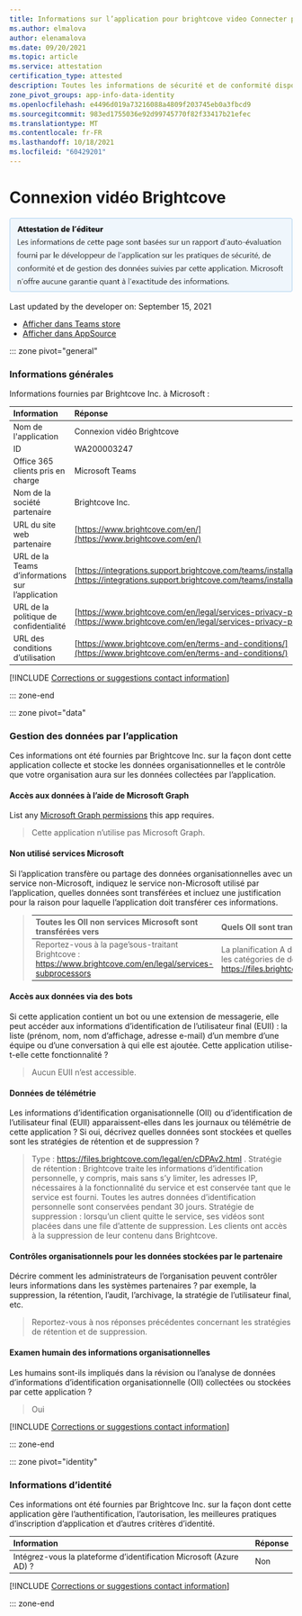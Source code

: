 ```yaml
---
title: Informations sur l’application pour brightcove video Connecter par Brightcove Inc.
ms.author: elmalova
author: elenamalova
ms.date: 09/20/2021
ms.topic: article
ms.service: attestation
certification_type: attested
description: Toutes les informations de sécurité et de conformité disponibles pour Brightcove Video Connecter, ses stratégies de gestion des données, ses informations de catalogue d’applications Microsoft Cloud App Security et les informations de sécurité/conformité dans le Registre CSA STAR.
zone_pivot_groups: app-info-data-identity
ms.openlocfilehash: e4496d019a73216088a4809f203745eb0a3fbcd9
ms.sourcegitcommit: 983ed1755036e92d99745770f82f33417b21efec
ms.translationtype: MT
ms.contentlocale: fr-FR
ms.lasthandoff: 10/18/2021
ms.locfileid: "60429201"
---
```

# <a name="brightcove-video-connect"></a>Connexion vidéo Brightcove

<p></p>
<img alt="Publisher Attestation: The information on this page is based on a self-assessment report provided by the app developer on the security, compliance, and data handling practices followed by this app. Microsoft makes no guarantees regarding the accuracy of the information." src="../media/attested.png" width="650" />
<p>Last updated by the developer on: September 15, 2021</p>

* <a href="https://teams.microsoft.com/l/app/af7b350c-9e21-49a2-98b8-679327ed31c3" target="_blank">Afficher dans Teams store</a>
* <a href="https://appsource.microsoft.com/product/office/WA200003247" target="_blank">Afficher dans AppSource</a>

::: zone pivot="general"

### <a name="general-information"></a>Informations générales

Informations fournies par Brightcove Inc. à Microsoft :

| **Information** | **Réponse** |
|:----------------|:-------------|
| Nom de l'application | Connexion vidéo Brightcove |
| ID | WA200003247 |
| Office 365 clients pris en charge | Microsoft Teams |
| Nom de la société partenaire | Brightcove Inc. |
| URL du site web partenaire | [https://www.brightcove.com/en/](https://www.brightcove.com/en/) |
| URL de la Teams d’informations sur l’application | [https://integrations.support.brightcove.com/teams/installat...](https://integrations.support.brightcove.com/teams/installation.html) |
| URL de la politique de confidentialité | [https://www.brightcove.com/en/legal/services-privacy-policy](https://www.brightcove.com/en/legal/services-privacy-policy) |
| URL des conditions d’utilisation | [https://www.brightcove.com/en/terms-and-conditions/](https://www.brightcove.com/en/terms-and-conditions/) |

 [!INCLUDE [Corrections or suggestions contact information](../includes/corrections-or-suggestions.md)]

::: zone-end

::: zone pivot="data"

### <a name="how-the-app-handles-data"></a>Gestion des données par l’application

Ces informations ont été fournies par Brightcove Inc. sur la façon dont cette application collecte et stocke les données organisationnelles et le contrôle que votre organisation aura sur les données collectées par l’application.

#### <a name="data-access-using-microsoft-graph"></a>Accès aux données à l’aide de Microsoft Graph

List any [Microsoft Graph permissions](https://docs.microsoft.com/graph/permissions-reference) this app requires.

>Cette application n’utilise pas Microsoft Graph.


#### <a name="non-microsoft-services-used"></a>Non utilisé services Microsoft

Si l’application transfère ou partage des données organisationnelles avec un service non-Microsoft, indiquez le service non-Microsoft utilisé par l’application, quelles données sont transférées et incluez une justification pour la raison pour laquelle l’application doit transférer ces informations.

>| **Toutes les OII non services Microsoft sont transférées vers** |  **Quels OII sont transférés ?** | **Justification du transfert d’OII ?** |
>|:-----------------------------------------------------|:------------------------------|:----------------------------------------|
>| Reportez-vous à la page&#8217;sous-traitant Brightcove : https://www.brightcove.com/en/legal/services-subprocessors | La planification A de Brightcove&#8217;DPA répertorie les catégories de données traitées : https://files.brightcove.com/legal/en/cDPAv2.html | La planification A de Brightcove&#8217;DPA répertorie les raisons du traitement de ces données : https://files.brightcove.com/legal/en/cDPAv2.html |

#### <a name="data-access-via-bots"></a>Accès aux données via des bots

Si cette application contient un bot ou une extension de messagerie, elle peut accéder aux informations d’identification de l’utilisateur final (EUII) : la liste (prénom, nom, nom d’affichage, adresse e-mail) d’un membre d’une équipe ou d’une conversation à qui elle est ajoutée. Cette application utilise-t-elle cette fonctionnalité ?

>Aucun EUII n’est accessible.


#### <a name="telemetry-data"></a>Données de télémétrie

Les informations d’identification organisationnelle (OII) ou d’identification de l’utilisateur final (EUII) apparaissent-elles dans les journaux ou télémétrie de cette application ? Si oui, décrivez quelles données sont stockées et quelles sont les stratégies de rétention et de suppression ?

>Type : https://files.brightcove.com/legal/en/cDPAv2.html . Stratégie de rétention : Brightcove traite les informations d’identification personnelle, y compris, mais sans s’y limiter, les adresses IP, nécessaires à la fonctionnalité du service et est conservée tant que le service est fourni. Toutes les autres données d’identification personnelle sont conservées pendant 30 jours. Stratégie de suppression : lorsqu’un client quitte le service, ses vidéos sont placées dans une file d’attente de suppression. Les clients ont accès à la suppression de leur contenu dans Brightcove.

#### <a name="organizational-controls-for-data-stored-by-partner"></a>Contrôles organisationnels pour les données stockées par le partenaire

Décrire comment les administrateurs de l’organisation peuvent contrôler leurs informations dans les systèmes partenaires ? par exemple, la suppression, la rétention, l’audit, l’archivage, la stratégie de l’utilisateur final, etc.

>Reportez-vous à nos réponses précédentes concernant les stratégies de rétention et de suppression.

#### <a name="human-review-of-organizational-information"></a>Examen humain des informations organisationnelles

Les humains sont-ils impliqués dans la révision ou l’analyse de données d’informations d’identification organisationnelle (OII) collectées ou stockées par cette application ?

>Oui

[!INCLUDE [Corrections or suggestions contact information](../includes/corrections-or-suggestions.md)]

::: zone-end


::: zone pivot="identity"

### <a name="identity-information"></a>Informations d’identité

Ces informations ont été fournies par Brightcove Inc. sur la façon dont cette application gère l’authentification, l’autorisation, les meilleures pratiques d’inscription d’application et d’autres critères d’identité.

| **Information** | **Réponse** |
|:----------------|:-------------|
| Intégrez-vous la plateforme d’identification Microsoft (Azure AD) ?  | Non |

[!INCLUDE [Corrections or suggestions contact information](../includes/corrections-or-suggestions.md)]

::: zone-end
